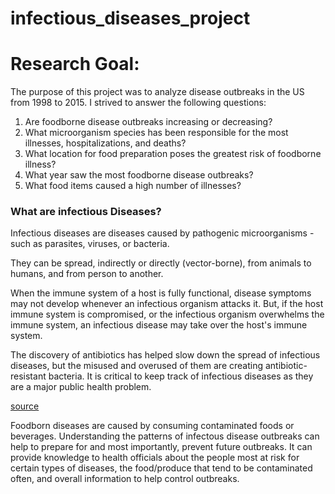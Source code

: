 # infectious_diseases_project

# Research Goal:
The purpose of this project was to analyze disease outbreaks in the US from 1998 to 2015. I strived to answer the following questions:

1. Are foodborne disease outbreaks increasing or decreasing? 
2. What microorganism species has been responsible for the most illnesses, hospitalizations, and deaths? 
3. What location for food preparation poses the greatest risk of foodborne illness?
4. What year saw the most foodborne disease outbreaks?
5. What food items caused a high number of illnesses?

### What are infectious Diseases?

Infectious diseases are diseases caused by pathogenic microorganisms - such as parasites, viruses, or bacteria.

They can be spread, indirectly or directly (vector-borne), from animals to humans, and from person to another.

When the immune system of a host is fully functional, disease symptoms may not develop whenever an infectious organism attacks it. But, if the host immune system is compromised, or the infectious organism overwhelms the immune system, an infectious disease may take over the host's immune system. 

The discovery of antibiotics has helped slow down the spread of infectious diseases, but the misused and overused of them are creating antibiotic-resistant bacteria. It is critical to keep track of infectious diseases as they are a major public health problem.

[source](https://www.sciencedirect.com/topics/immunology-and-microbiology/infectious-diseases)

Foodborn diseases are caused by consuming contaminated foods or beverages. Understanding the patterns of infectous disease outbreaks can help to prepare for and most importantly, prevent future outbreaks. It can provide knowledge to health officials about the people most at risk for certain types of diseases, the food/produce that tend to be contaminated often, and overall information to help control outbreaks.
